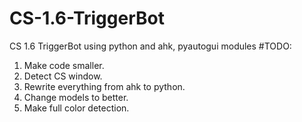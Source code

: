 # CS-1.6-TriggerBot
CS 1.6 TriggerBot using python and ahk, pyautogui modules
#TODO:

1. Make code smaller.
2. Detect CS window.
3. Rewrite everything from ahk to python.
4. Change models to better.
5. Make full color detection.
